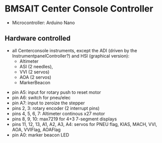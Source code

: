 # BMSAIT Center Console Controller
* Microcontroller: Arduino Nano
## Hardware controlled
* all Centerconsole instruments, except the ADI (driven by the InstrumentpanelController?) and HSI (graphical version):
  * Altimeter
  * ASI (2 needles), 
  * VVI (2 servos)
  * AOA (2 servos)
  * MarkerBeacon

- pin A5: input for rotary push to reset motor
- pin A6: switch for pneu/elec
- pin A7: input to zeroize the stepper 
- pins 2, 3: rotary encoder (2 interrupt pins)
- pins 4, 5, 6, 7: Altimeter continous x27 motor
- pins 8, 9, 10: max7219 for 4+3 7-segment displays
- pins 11, 12, 13, A1, A2, A3, A4: servos for PNEU flag, KIAS, MACH, VVI, AOA, VVIFlag, AOAFlag
- pin A0: marker beacon LED

